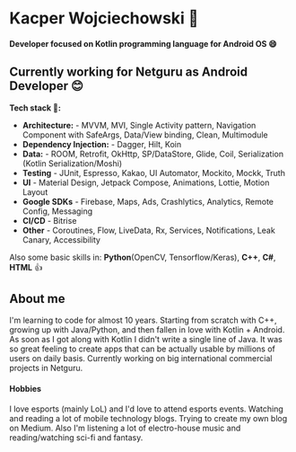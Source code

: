 # Kacper Wojciechowski 👋

#### Developer focused on Kotlin programming language for Android OS :smile:

## Currently working for Netguru as Android Developer 😊

**Tech stack :muscle::**
- **Architecture:** - MVVM, MVI, Single Activity pattern, Navigation Component with SafeArgs, Data/View binding, Clean, Multimodule
- **Dependency Injection:** - Dagger, Hilt, Koin
- **Data:** - ROOM, Retrofit, OkHttp, SP/DataStore, Glide, Coil, Serialization (Kotlin Serialization/Moshi)
- **Testing** - JUnit, Espresso, Kakao, UI Automator, Mockito, Mockk, Truth
- **UI** - Material Design, Jetpack Compose, Animations, Lottie, Motion Layout
- **Google SDKs** - Firebase, Maps, Ads, Crashlytics, Analytics, Remote Config, Messaging
- **CI/CD** - Bitrise
- **Other** - Coroutines, Flow, LiveData, Rx, Services, Notifications, Leak Canary, Accessibility

Also some basic skills in: **Python**(OpenCV, Tensorflow/Keras), **C++**, **C#**, **HTML** :+1:

## About me

I'm learning to code for almost 10 years. Starting from scratch with C++, growing up with Java/Python, and then fallen in love with Kotlin + Android. As soon as I got along with Kotlin I didn't write a single line of Java. It was so great feeling to create apps that can be actually usable by millions of users on daily basis. Currently working on big international commercial projects in Netguru.

#### Hobbies
I love esports (mainly LoL) and I'd love to attend esports events. Watching and reading a lot of mobile technology blogs. Trying to create my own blog on Medium. Also I'm listening a lot of electro-house music and reading/watching sci-fi and fantasy.
